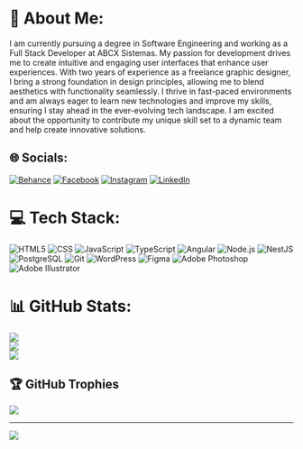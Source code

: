 # 💫 About Me:
I am currently pursuing a degree in Software Engineering and working as a Full Stack Developer at ABCX Sistemas. My passion for development drives me to create intuitive and engaging user interfaces that enhance user experiences. With two years of experience as a freelance graphic designer, I bring a strong foundation in design principles, allowing me to blend aesthetics with functionality seamlessly. I thrive in fast-paced environments and am always eager to learn new technologies and improve my skills, ensuring I stay ahead in the ever-evolving tech landscape. I am excited about the opportunity to contribute my unique skill set to a dynamic team and help create innovative solutions.

## 🌐 Socials:
[![Behance](https://img.shields.io/badge/Behance-1769ff?logo=behance&logoColor=white)](https://www.behance.net/kauandesigner) 
[![Facebook](https://img.shields.io/badge/Facebook-%231877F2.svg?logo=Facebook&logoColor=white)](https://www.facebook.com/kauan.alexander.94/) 
[![Instagram](https://img.shields.io/badge/Instagram-%23E4405F.svg?logo=Instagram&logoColor=white)](https://instagram.com/kauansidestrike) 
[![LinkedIn](https://img.shields.io/badge/LinkedIn-%230077B5.svg?logo=linkedin&logoColor=white)](https://www.linkedin.com/in/kauan-alexander-260b32235/) 

# 💻 Tech Stack:
![HTML5](https://img.shields.io/badge/html5-%23E34F26.svg?style=for-the-badge&logo=html5&logoColor=white) 
![CSS](https://img.shields.io/badge/CSS-239120?&style=for-the-badge&logo=css3&logoColor=white) 
![JavaScript](https://img.shields.io/badge/javascript-%23323330.svg?style=for-the-badge&logo=javascript&logoColor=%23F7DF1E) 
![TypeScript](https://img.shields.io/badge/TypeScript-007ACC?style=for-the-badge&logo=typescript&logoColor=white)
![Angular](https://img.shields.io/badge/Angular-DD0031?style=for-the-badge&logo=angular&logoColor=white)
![Node.js](https://img.shields.io/badge/Node.js-339933?style=for-the-badge&logo=nodedotjs&logoColor=white)
![NestJS](https://img.shields.io/badge/NestJS-E0234E?style=for-the-badge&logo=nestjs&logoColor=white)
![PostgreSQL](https://img.shields.io/badge/PostgreSQL-4169E1?style=for-the-badge&logo=postgresql&logoColor=white)
![Git](https://img.shields.io/badge/GIT-E44C30?style=for-the-badge&logo=git&logoColor=white) 
![WordPress](https://img.shields.io/badge/Wordpress-21759B?style=for-the-badge&logo=wordpress&logoColor=white) 
![Figma](https://img.shields.io/badge/Figma-F24E1E.svg?style=for-the-badge&logo=figma&logoColor=white) 
![Adobe Photoshop](https://img.shields.io/badge/adobephotoshop-%23331A8FF.svg?style=for-the-badge&logo=adobephotoshop&logoColor=white) 
![Adobe Illustrator](https://img.shields.io/badge/adobeillustrator-%23FF9A00.svg?style=for-the-badge&logo=adobeillustrator&logoColor=white)

# 📊 GitHub Stats:
![](https://github-readme-stats.vercel.app/api?username=madarafchave&theme=dark&hide_border=false&include_all_commits=false&count_private=false)<br/>
![](https://github-readme-streak-stats.herokuapp.com/?user=madarafchave&theme=dark&hide_border=false)<br/>
![](https://github-readme-stats.vercel.app/api/top-langs/?username=madarafchave&theme=dark&hide_border=false&include_all_commits=false&count_private=false&layout=compact)

## 🏆 GitHub Trophies
![](https://github-profile-trophy.vercel.app/?username=madarafchave&theme=radical&no-frame=false&no-bg=true&margin-w=4)

---
[![](https://visitcount.itsvg.in/api?id=madarafchave&icon=0&color=0)](https://visitcount.itsvg.in)

<!-- Proudly created with GPRM ( https://gprm.itsvg.in ) -->
